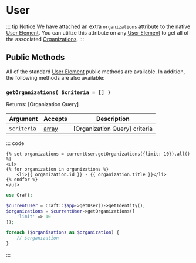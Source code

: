 # User

::: tip Notice
We have attached an extra `organizations` attribute to the native [User Element].  You can utilize this attribute on any [User Element] to get all of the associated [Organizations].
:::

## Public Methods
All of the standard [User Element](https://docs.craftcms.com/api/v3/craft-elements-user.html#public-methods) public methods are available.  In addition, the following methods are also available:

### `getOrganizations( $criteria = [] )` 

Returns: [Organization Query]

| Argument          | Accepts                   | Description
| ----------        | ----------                | ----------
| `$criteria`       | [array]                   | [Organization Query] criteria

::: code
```twig
{% set organizations = currentUser.getOrganizations({limit: 10}).all() %}
<ul>
{% for organization in organizations %}
    <li>{{ organization.id }} - {{ organization.title }}</li>
{% endfor %}
</ul>
```

```php
use Craft;

$currentUser = Craft::$app->getUser()->getIdentity();
$organizations = $currentUser->getOrganizations([
    'limit' => 10
]);

foreach ($organizations as $organization) {
    // $organization
}
```
:::

[integer]: http://www.php.net/language.types.integer
[string]: http://www.php.net/language.types.string
[null]: http://www.php.net/language.types.null
[array]: http://www.php.net/language.types.array

[Active Record]: https://www.yiiframework.com/doc/api/2.0/yii-db-activerecord "Active Record"
[User Element]: https://docs.craftcms.com/api/v3/craft-elements-user.html "User Element"

[Organizations]: ../queries/organization.md
[Organizations]: organization.md